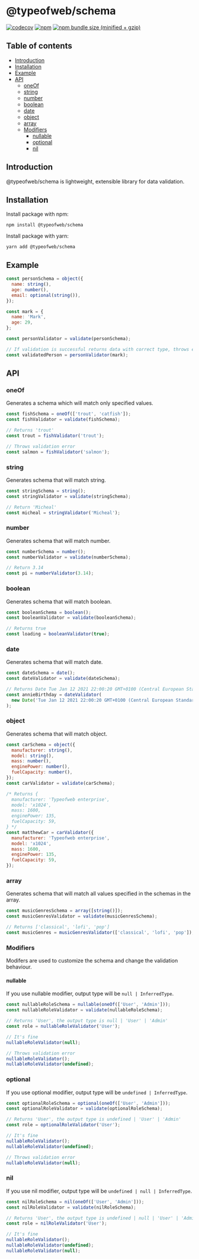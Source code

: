 # @typeofweb/schema

[![codecov](https://codecov.io/gh/typeofweb/schema/branch/main/graph/badge.svg?token=6DNCIHEEUO)](https://codecov.io/gh/typeofweb/schema)
[![npm](https://img.shields.io/npm/v/@typeofweb/schema.svg)](https://www.npmjs.com/package/@typeofweb/schema)
[![npm bundle size (minified + gzip)](https://img.shields.io/bundlephobia/minzip/@typeofweb/schema.svg)](https://www.npmjs.com/package/@typeofweb/schema)

## Table of contents

- [Introduction](#introduction)
- [Installation](#installation)
- [Example](#example)
- [API](#api)
  - [oneOf](#oneOf)
  - [string](#string)
  - [number](#number)
  - [boolean](#boolean)
  - [date](#date)
  - [object](#object)
  - [array](#array)
  - [Modifiers](#modifiers)
    - [nullable](#nullable)
    - [optional](#optional)
    - [nil](#nil)

## Introduction

@typeofweb/schema is lightweight, extensible library for data validation.

## Installation

Install package with npm:

`npm install @typeofweb/schema`

Install package with yarn:

`yarn add @typeofweb/schema`

## Example

```js
const personSchema = object({
  name: string(),
  age: number(),
  email: optional(string()),
});

const mark = {
  name: 'Mark',
  age: 29,
};

const personValidator = validate(personSchema);

// If validation is successful returns data with correct type, throws error otherwise
const validatedPerson = personValidator(mark);
```

## API

### oneOf

Generates a schema which will match only specified values.

```js
const fishSchema = oneOf(['trout', 'catfish']);
const fishValidator = validate(fishSchema);

// Returns 'trout'
const trout = fishValidator('trout');

// Throws validation error
const salmon = fishValidator('salmon');
```

### string

Generates schema that will match string.

```js
const stringSchema = string();
const stringValidator = validate(stringSchema);

// Return 'Micheal'
const micheal = stringValidator('Micheal');
```

### number

Generates schema that will match number.

```js
const numberSchema = number();
const numberValidator = validate(numberSchema);

// Return 3.14
const pi = numberValidator(3.14);
```

### boolean

Generates schema that will match boolean.

```js
const booleanSchema = boolean();
const booleanValidator = validate(booleanSchema);

// Returns true
const loading = booleanValidator(true);
```

### date

Generates schema that will match date.

```js
const dateSchema = date();
const dateValidator = validate(dateSchema);

// Returns Date Tue Jan 12 2021 22:00:20 GMT+0100 (Central European Standard Time)
const annieBirthday = dateValidator(
  new Date('Tue Jan 12 2021 22:00:20 GMT+0100 (Central European Standard Time)'),
);
```

### object

Generates schema that will match object.

```js
const carSchema = object({
  manufacturer: string(),
  model: string(),
  mass: number(),
  enginePower: number(),
  fuelCapacity: number(),
});
const carValidator = validate(carSchema);

/* Returns {
  manufacturer: 'Typeofweb enterprise',
  model: 'x1024',
  mass: 1600,
  enginePower: 135,
  fuelCapacity: 59,
} */
const matthewCar = carValidator({
  manufacturer: 'Typeofweb enterprise',
  model: 'x1024',
  mass: 1600,
  enginePower: 135,
  fuelCapacity: 59,
});
```

### array

Generates schema that will match all values specified in the schemas in the array.

```js
const musicGenresSchema = array([string()]);
const musicGenresValidator = validate(musicGenresSchema);

// Returns ['classical', 'lofi', 'pop']
const musicGenres = musicGenresValidator(['classical', 'lofi', 'pop']);
```

### Modifiers

Modifers are used to customize the schema and change the validation behaviour.

#### nullable

If you use nullable modifier, output type will be `null | InferredType`.

```js
const nullableRoleSchema = nullable(oneOf(['User', 'Admin']));
const nullableRoleValidator = validate(nullableRoleSchema);

// Returns 'User', the output type is null | 'User' | 'Admin'
const role = nullableRoleValidator('User');

// It's fine
nullableRoleValidator(null);

// Throws validation error
nullableRoleValidator();
nullableRoleValidator(undefined);
```

### optional

If you use optional modifier, output type will be `undefined | InferredType`.

```js
const optionalRoleSchema = optional(oneOf(['User', 'Admin']));
const optionalRoleValidator = validate(optionalRoleSchema);

// Returns 'User', the output type is undefined | 'User' | 'Admin'
const role = optionalRoleValidator('User');

// It's fine
nullableRoleValidator();
nullableRoleValidator(undefined);

// Throws validation error
nullableRoleValidator(null);
```

### nil

If you use nil modifier, output type will be `undefined | null | InferredType`.

```js
const nilRoleSchema = nil(oneOf(['User', 'Admin']));
const nilRoleValidator = validate(nilRoleSchema);

// Returns 'User', the output type is undefined | null | 'User' | 'Admin'
const role = nilRoleValidator('User');

// It's fine
nullableRoleValidator();
nullableRoleValidator(undefined);
nullableRoleValidator(null);
```

